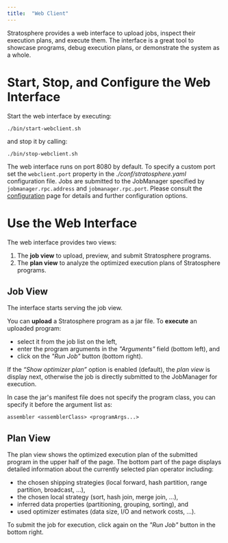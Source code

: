 ```yaml
---
title:  "Web Client"
---
```


Stratosphere provides a web interface to upload jobs, inspect their execution plans, and execute them. The interface is a great tool to showcase programs, debug execution plans, or demonstrate the system as a whole.

# Start, Stop, and Configure the Web Interface

Start the web interface by executing:

    ./bin/start-webclient.sh

and stop it by calling:

    ./bin/stop-webclient.sh

The web interface runs on port 8080 by default. To specify a custom port set the ```webclient.port``` property in the *./conf/stratosphere.yaml* configuration file. Jobs are submitted to the JobManager specified by ```jobmanager.rpc.address``` and ```jobmanager.rpc.port```. Please consult the [configuration](config.html#web_frontend) page for details and further configuration options.

# Use the Web Interface

The web interface provides two views:

1.  The **job view** to upload, preview, and submit Stratosphere programs.
2.  The **plan view** to analyze the optimized execution plans of Stratosphere programs.

## Job View

The interface starts serving the job view. 

You can **upload** a Stratosphere program as a jar file. To **execute** an uploaded program:

* select it from the job list on the left, 
* enter the program arguments in the *"Arguments"* field (bottom left), and 
* click on the *"Run Job"* button (bottom right).

If the *“Show optimizer plan”* option is enabled (default), the *plan view* is display next, otherwise the job is directly submitted to the JobManager for execution.

In case the jar's manifest file does not specify the program class, you can specify it before the argument list as:

```
assembler <assemblerClass> <programArgs...>
```

## Plan View

The plan view shows the optimized execution plan of the submitted program in the upper half of the page. The bottom part of the page displays detailed information about the currently selected plan operator including:

* the chosen shipping strategies (local forward, hash partition, range partition, broadcast, ...),
* the chosen local strategy (sort, hash join, merge join, ...),
* inferred data properties (partitioning, grouping, sorting), and 
* used optimizer estimates (data size, I/O and network costs, ...).

To submit the job for execution, click again on the *"Run Job"* button in the bottom right.
